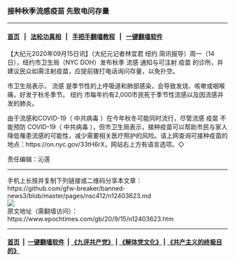 ### 接种秋季流感疫苗 先致电问存量
------------------------

#### [首页](https://github.com/gfw-breaker/banned-news3/blob/master/README.md) &nbsp;&nbsp;|&nbsp;&nbsp; [法轮功真相](https://github.com/begood0513/basic/blob/master/README.md)  &nbsp;&nbsp;|&nbsp;&nbsp; [手把手翻墙教程](https://github.com/gfw-breaker/guides/wiki)  &nbsp;&nbsp;|&nbsp;&nbsp; [一键翻墙软件](https://github.com/gfw-breaker/nogfw/blob/master/README.md)  



<div><p>
 【大纪元2020年09月15日讯】（大纪元记者林宜君
 <ok href="https://www.epochtimes.com/gb/tag/%E7%BA%BD%E7%BA%A6.html">
  纽约
 </ok>
 简讯报导）周一（14日），纽约市卫生局（NYC DOH）发布秋季
 <ok href="https://www.epochtimes.com/gb/tag/%E6%B5%81%E6%84%9F.html">
  流感
 </ok>
 通知与可注射
 <ok href="https://www.epochtimes.com/gb/tag/%E7%96%AB%E8%8B%97.html">
  疫苗
 </ok>
 的诊所，并建议民众如需注射疫苗，应提前拨打电话询问存量，以免扑空。
</p>
<p>
 市卫生局表示，
 <ok href="https://www.epochtimes.com/gb/tag/%E6%B5%81%E6%84%9F.html">
  流感
 </ok>
 是季节性的上呼吸道和肺部感染，会导致发烧、咳嗽或咽喉痛，好发于秋冬季节。
 <ok href="https://www.epochtimes.com/gb/tag/%E7%BA%BD%E7%BA%A6.html">
  纽约
 </ok>
 市每年约有2,000市民死于季节性流感以及因流感并发的肺炎。
</p>
<p>
 由于流感和COVID-19（
 <ok href="https://www.epochtimes.com/gb/tag/%E4%B8%AD%E5%85%B1%E7%97%85%E6%AF%92.html">
  中共病毒
 </ok>
 ）在今年秋冬可能同时流行，尽管流感
 <ok href="https://www.epochtimes.com/gb/tag/%E7%96%AB%E8%8B%97.html">
  疫苗
 </ok>
 不能预防 COVID-19（
 <ok href="https://www.epochtimes.com/gb/tag/%E4%B8%AD%E5%85%B1%E7%97%85%E6%AF%92.html">
  中共病毒
 </ok>
 ），但市卫生局表示，接种疫苗可以帮助市民与家人降低罹患流感的可能性，减少需要相关医疗照护的风险。请上网查询可接种疫苗的地点：https://on.nyc.gov/33tH6rX，网站右上方有语言选项。◇
</p>
<p>
 责任编辑：沁莲
</p>
</div>
<hr/>
手机上长按并复制下列链接或二维码分享本文章：<br/>
https://github.com/gfw-breaker/banned-news3/blob/master/pages/nsc412/n12403623.md <br/>
<a href='https://github.com/gfw-breaker/banned-news3/blob/master/pages/nsc412/n12403623.md'><img src='https://github.com/gfw-breaker/banned-news3/blob/master/pages/nsc412/n12403623.md.png'/></a> <br/>
原文地址（需翻墙访问）：https://www.epochtimes.com/gb/20/9/15/n12403623.htm


------------------------
#### [首页](https://github.com/gfw-breaker/banned-news3/blob/master/README.md) &nbsp;|&nbsp; [一键翻墙软件](https://github.com/gfw-breaker/nogfw/blob/master/README.md) &nbsp;| [《九评共产党》](https://github.com/gfw-breaker/9ping.md/blob/master/README.md#九评之一评共产党是什么) | [《解体党文化》](https://github.com/gfw-breaker/jtdwh.md/blob/master/README.md) | [《共产主义的终极目的》](https://github.com/gfw-breaker/gczydzjmd.md/blob/master/README.md)


<img src='http://gfw-breaker.win/banned-news3/pages/nsc412/n12403623.md' width='0px' height='0px'/>